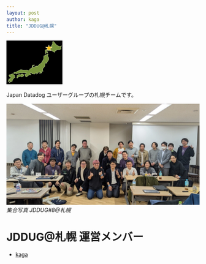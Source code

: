 ```yaml
---
layout: post
author: kaga
title: "JDDUG@札幌"
---
```


![map-sapporo](/assets/images/map-sapporo.png)

Japan Datadog ユーザーグループの札幌チームです。  

![集合写真](/assets/images/meetup8-all.webp)
_集合写真 JDDUG#8@札幌_

# JDDUG@札幌 運営メンバー

- [kaga](/authors/kaga)


